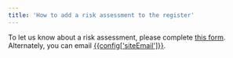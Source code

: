 ```yaml
---
title: 'How to add a risk assessment to the register'
---
```


To let us know about a risk assessment, please complete [this form]({{config['riskAssessmentFormUrl']}}). Alternately, you can email [{{config['siteEmail']}}](mailto:{{config['siteEmail']}}).